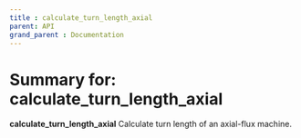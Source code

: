 ```yaml
---
title : calculate_turn_length_axial
parent: API
grand_parent : Documentation
---
```

# Summary for: **calculate_turn_length_axial**

**calculate_turn_length_axial** Calculate turn length of an axial-flux
machine.

